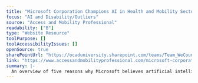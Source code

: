 ```yaml
---
title: "Microsoft Corporation Champions AI in Health and Mobility Sector"
focus: "AI and Disability/Outliers"
source: "Access and Mobility Professional"
readability: ["B"]
type: "Website Resource"
toolPurpose: []
toolAccessibilityIssues: []
openSource: true
sharePointUrl: "https://ocaduniversity.sharepoint.com/teams/Team_WeCount/Shared%20Documents/Resources%20and%20Tools/Literature%20(curated)/Microsoft%20Corporation%20champions%20AI%20in%20health%20.pdf"
link: "https://www.accessandmobilityprofessional.com/microsoft-corporation-champions-ai-in-health-and-mobility-sector/"
summary: |-
  An overview of five reasons why Microsoft believes artificial intelligence needs to be embraced, with a special focus on health and the disability community.
---
```


